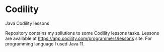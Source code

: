 # Codility
Java Codility lessons

Repository contains my sollutions to some Codility lessons tasks.
Lessons are available at https://app.codility.com/programmers/lessons site.
For programming language I used Java 11.

